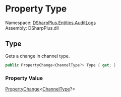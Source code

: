 # Property Type

Namespace: [DSharpPlus.Entities.AuditLogs](DSharpPlus.Entities.AuditLogs.md)  
Assembly: DSharpPlus.dll

## <a id="DSharpPlus_Entities_AuditLogs_DiscordAuditLogThreadEventEntry_Type"></a>Type

Gets a change in channel type.

```csharp
public PropertyChange<ChannelType?> Type { get; }
```

### Property Value

[PropertyChange](DSharpPlus.Entities.AuditLogs.PropertyChange\-1.md)<[ChannelType](DSharpPlus.ChannelType.md)?\>

